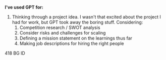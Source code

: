 **I've used GPT for:**
1. Thinking through a project idea. I wasn't that excited about the project I had for work, but GPT took away the boring stuff. Considering:
	1. Competition research / SWOT analysis
	2. Consider risks and challenges for scaling
	3. Defining a mission statement on the learnings thus far
	4. Making job descriptions for hiring the right people

418 BG ID
